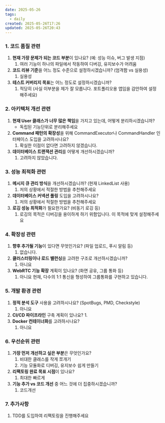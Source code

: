 ```yaml
---
date: 2025-05-26
tags:
  - daily
created: 2025-05-26T17:26
updated: 2025-05-26T20:43
---
```



### 1. 코드 품질 관련
1. **현재 가장 문제가 되는 코드 부분**이 있나요? (예: 성능 이슈, 버그 발생 지점)
	1. 여러 기능이 하나의 파일에서 작동하여 디버깅, 유지보수가 어려움
2. **코드 리뷰 기준**을 어느 정도 수준으로 설정하시겠습니까? (엄격함 vs 실용성)
	1. 실용성
3. **테스트 커버리지 목표**는 어느 정도로 설정하시겠습니까?
	1. 적당히 (사실 이부분을 제가 잘 모릅니다. 포트폴리오용 앱임을 감안하여 설정해주세요)

### 2. 아키텍처 개선 관련
1. **현재 User 클래스가 너무 많은 책임**을 가지고 있는데, 어떻게 분리하시겠습니까?
   - 독립된 기능단위로 분리해주세요
1. **Command 패턴의 확장성**을 위해 CommandExecutor나 CommandHandler 인터페이스 도입을 고려하시나요?
	1. 확실한 이점이 없다면 고려하지 않겠습니다.
2. **데이터베이스 트랜잭션 관리**를 어떻게 개선하시겠습니까?
	1. 고려하지 않았습니다.

### 3. 성능 최적화 관련
1. **메시지 큐 관리 방식**을 개선하시겠습니까? (현재 LinkedList 사용)
	1. 저의 상황에서 적절한 방법을 추천해주세요
2. **데이터베이스 커넥션 풀링** 도입을 고려하시나요?
	1. 저의 상황에서 적절한 방법을 추천해주세요
3. **로깅 성능 최적화**가 필요한가요? (비동기 로깅 등)
	1. 로깅의 목적은 디버깅을 용이하게 하기 위함입니다. 이 목적에 맞게 설정해주세요

### 4. 확장성 관련
1. **향후 추가될 기능**이 있다면 무엇인가요? (파일 업로드, 푸시 알림 등)
	1. 없습니다.
2. **클러스터링이나 로드 밸런싱**을 고려한 구조로 개선하시겠습니까?
	1. 아니요
3. **WebRTC 기능 확장** 계획이 있나요? (화면 공유, 그룹 통화 등)
	1. 아니요 현재, 다수의 1:1 통신을 형성하여 그룹통화를 구현하고 있습니다. 

### 5. 개발 환경 관련
1. **정적 분석 도구** 사용을 고려하시나요? (SpotBugs, PMD, Checkstyle)
	1. 아니요
2. **CI/CD 파이프라인** 구축 계획이 있나요?
	1. 
3. **Docker 컨테이너화**를 고려하시나요?
	1. 아니요

### 6. 우선순위 관련
1. **가장 먼저 개선하고 싶은 부분**은 무엇인가요?
	1. 비대한 클래스를 작게 쪼개기
	2. 기능 모듈화로 디버깅, 유지보수 쉽게 만들기
2. **리팩토링 완료 목표 시점**이 있나요?
	1. 최대한 빠르게 
3. **기능 추가 vs 코드 개선** 중 어느 것에 더 집중하시겠습니까?
	1. 코드개선

### 7. 추가사항
1. TDD를 도입하여 리팩토링을 진행해주세요
